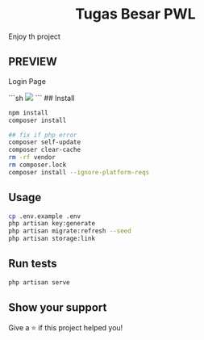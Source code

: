 <h1 align="center">Tugas Besar PWL</h1>
<p> Enjoy th project
</p>

## PREVIEW
<p>Login Page</p>
```sh
<img src="preview1.png" />
```
## Install

```sh
npm install
composer install
```
```sh
## fix if php error  
composer self-update
composer clear-cache
rm -rf vendor
rm composer.lock
composer install --ignore-platform-reqs
```
## Usage

```sh
cp .env.example .env
php artisan key:generate
php artisan migrate:refresh --seed
php artisan storage:link
```

## Run tests

```sh
php artisan serve
```

## Show your support

Give a ⭐️ if this project helped you!
